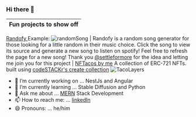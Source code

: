 ### Hi there 👋
Fun projects to show off|
--------|
<a href="https://github.com/SLO42/Randofy-backend" target="_blank">Randofy </a> Example: ![randomSong](https://randofy-backend.vercel.app/api/svg-s)
| Randofy is a random song generator for those looking for a little random in their music choice. Click the song to view its source and generate a new song to listen on spotify! Feel free to refresh the page for a new song! Thank you [@settleformore](https://github.com/settleformore) for the idea and letting me join you for this project
| [NFTacos by me](https://opensea.io/collection/nftacos-by-sam) A collection of ERC-721 NFTs. built using [codeSTACKr's create collection](https://github.com/codeSTACKr/create-10k-nft-collection)
![TacoLayers](https://user-images.githubusercontent.com/16868451/163425724-fe07fdd0-9439-4bb3-8c9f-c6a3d95d7530.png)


<!--
**SLO42/SLO42** is a ✨ _special_ ✨ repository because its `README.md` (this file) appears on your GitHub profile.

Here are some ideas to get you started:
-->

- 🔭 I’m currently working on ... NestJs and Angular
- 🌱 I’m currently learning ... Stable Diffusion and Python
- 💬 Ask me about ... [MERN](https://letmegooglethat.com/?q=MERN+stack) Stack Development
- 📫 How to reach me: ... [linkedIn](https://www.linkedin.com/in/samolive/)
- 😄 Pronouns: ... he/him
